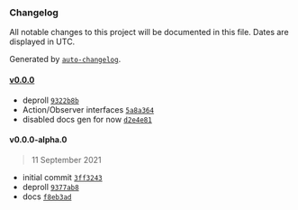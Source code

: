### Changelog

All notable changes to this project will be documented in this file. Dates are displayed in UTC.

Generated by [`auto-changelog`](https://github.com/CookPete/auto-changelog).

#### [v0.0.0](https://github.com/nbsolutions-ca/interfaces/compare/v0.0.0-alpha.0...v0.0.0)

- deproll [`9322b8b`](https://github.com/nbsolutions-ca/interfaces/commit/9322b8b58507930e726baa1f2d99063b92a00cf8)
- Action/Observer interfaces [`5a8a364`](https://github.com/nbsolutions-ca/interfaces/commit/5a8a3647e68a1e5180b7c5e47e30122579499248)
- disabled docs gen for now [`d2e4e81`](https://github.com/nbsolutions-ca/interfaces/commit/d2e4e8129e1f28b3d3aec6289f6c80f6856438f3)

#### v0.0.0-alpha.0

> 11 September 2021

- initial commit [`3ff3243`](https://github.com/nbsolutions-ca/interfaces/commit/3ff324301350b1b34f2272015f4f8e5cf2f538c3)
- deproll [`9377ab8`](https://github.com/nbsolutions-ca/interfaces/commit/9377ab8d7117a38c695eb20a95ac9ec45958ba3f)
- docs [`f8eb3ad`](https://github.com/nbsolutions-ca/interfaces/commit/f8eb3ada26d8e6b0f4e92236fd8f5e8fc42b1d2d)
